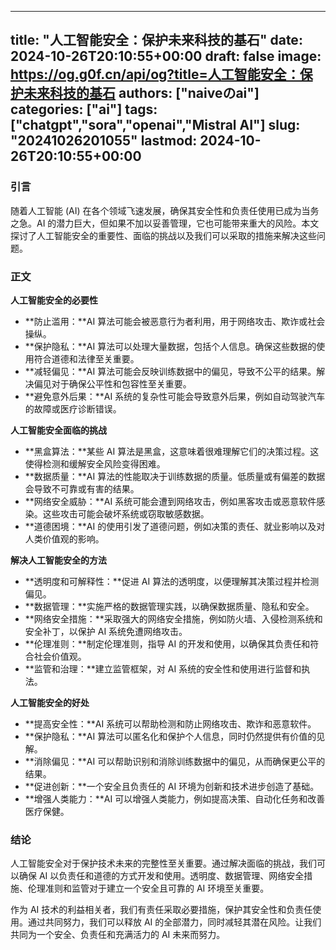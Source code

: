 
---
title: "人工智能安全：保护未来科技的基石"
date: 2024-10-26T20:10:55+00:00
draft: false
image: https://og.g0f.cn/api/og?title=人工智能安全：保护未来科技的基石
authors: ["naiveのai"]
categories: ["ai"]
tags: ["chatgpt","sora","openai","Mistral AI"]
slug: "20241026201055"
lastmod: 2024-10-26T20:10:55+00:00
---
### 引言

随着人工智能 (AI) 在各个领域飞速发展，确保其安全性和负责任使用已成为当务之急。AI 的潜力巨大，但如果不加以妥善管理，它也可能带来重大的风险。本文探讨了人工智能安全的重要性、面临的挑战以及我们可以采取的措施来解决这些问题。

### 正文

**人工智能安全的必要性**

* **防止滥用：**AI 算法可能会被恶意行为者利用，用于网络攻击、欺诈或社会操纵。
* **保护隐私：**AI 算法可以处理大量数据，包括个人信息。确保这些数据的使用符合道德和法律至关重要。
* **减轻偏见：**AI 算法可能会反映训练数据中的偏见，导致不公平的结果。解决偏见对于确保公平性和包容性至关重要。
* **避免意外后果：**AI 系统的复杂性可能会导致意外后果，例如自动驾驶汽车的故障或医疗诊断错误。

**人工智能安全面临的挑战**

* **黑盒算法：**某些 AI 算法是黑盒，这意味着很难理解它们的决策过程。这使得检测和缓解安全风险变得困难。
* **数据质量：**AI 算法的性能取决于训练数据的质量。低质量或有偏差的数据会导致不可靠或有害的结果。
* **网络安全威胁：**AI 系统可能会遭到网络攻击，例如黑客攻击或恶意软件感染。这些攻击可能会破坏系统或窃取敏感数据。
* **道德困境：**AI 的使用引发了道德问题，例如决策的责任、就业影响以及对人类价值观的影响。

**解决人工智能安全的方法**

* **透明度和可解释性：**促进 AI 算法的透明度，以便理解其决策过程并检测偏见。
* **数据管理：**实施严格的数据管理实践，以确保数据质量、隐私和安全。
* **网络安全措施：**采取强大的网络安全措施，例如防火墙、入侵检测系统和安全补丁，以保护 AI 系统免遭网络攻击。
* **伦理准则：**制定伦理准则，指导 AI 的开发和使用，以确保其负责任和符合社会价值观。
* **监管和治理：**建立监管框架，对 AI 系统的安全性和使用进行监督和执法。

**人工智能安全的好处**

* **提高安全性：**AI 系统可以帮助检测和防止网络攻击、欺诈和恶意软件。
* **保护隐私：**AI 算法可以匿名化和保护个人信息，同时仍然提供有价值的见解。
* **消除偏见：**AI 可以帮助识别和消除训练数据中的偏见，从而确保更公平的结果。
* **促进创新：**一个安全且负责任的 AI 环境为创新和技术进步创造了基础。
* **增强人类能力：**AI 可以增强人类能力，例如提高决策、自动化任务和改善医疗保健。

### 结论

人工智能安全对于保护技术未来的完整性至关重要。通过解决面临的挑战，我们可以确保 AI 以负责任和道德的方式开发和使用。透明度、数据管理、网络安全措施、伦理准则和监管对于建立一个安全且可靠的 AI 环境至关重要。

作为 AI 技术的利益相关者，我们有责任采取必要措施，保护其安全性和负责任使用。通过共同努力，我们可以释放 AI 的全部潜力，同时减轻其潜在风险。让我们共同为一个安全、负责任和充满活力的 AI 未来而努力。